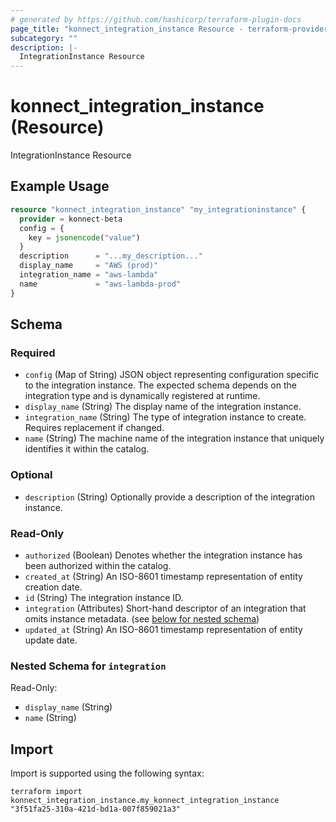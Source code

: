 ```yaml
---
# generated by https://github.com/hashicorp/terraform-plugin-docs
page_title: "konnect_integration_instance Resource - terraform-provider-konnect-beta"
subcategory: ""
description: |-
  IntegrationInstance Resource
---
```


# konnect_integration_instance (Resource)

IntegrationInstance Resource

## Example Usage

```terraform
resource "konnect_integration_instance" "my_integrationinstance" {
  provider = konnect-beta
  config = {
    key = jsonencode("value")
  }
  description      = "...my_description..."
  display_name     = "AWS (prod)"
  integration_name = "aws-lambda"
  name             = "aws-lambda-prod"
}
```

<!-- schema generated by tfplugindocs -->
## Schema

### Required

- `config` (Map of String) JSON object representing configuration specific to the integration instance.
The expected schema depends on the integration type and is dynamically registered at runtime.
- `display_name` (String) The display name of the integration instance.
- `integration_name` (String) The type of integration instance to create. Requires replacement if changed.
- `name` (String) The machine name of the integration instance that uniquely identifies it within the catalog.

### Optional

- `description` (String) Optionally provide a description of the integration instance.

### Read-Only

- `authorized` (Boolean) Denotes whether the integration instance has been authorized within the catalog.
- `created_at` (String) An ISO-8601 timestamp representation of entity creation date.
- `id` (String) The integration instance ID.
- `integration` (Attributes) Short-hand descriptor of an integration that omits instance metadata. (see [below for nested schema](#nestedatt--integration))
- `updated_at` (String) An ISO-8601 timestamp representation of entity update date.

<a id="nestedatt--integration"></a>
### Nested Schema for `integration`

Read-Only:

- `display_name` (String)
- `name` (String)

## Import

Import is supported using the following syntax:

```shell
terraform import konnect_integration_instance.my_konnect_integration_instance "3f51fa25-310a-421d-bd1a-007f859021a3"
```
